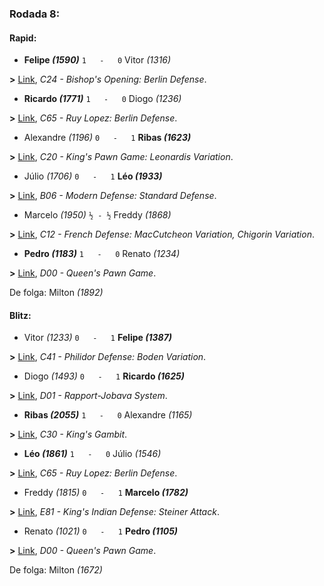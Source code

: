 ### Rodada 8:

#### Rapid:

* **Felipe *(1590)*** `1   -   0`  Vitor *(1316)* 

**>** [Link](https://www.lichess.org/il8Y1UYr), *C24 - Bishop's Opening: Berlin Defense*.
* **Ricardo *(1771)*** `1   -   0`  Diogo *(1236)* 

**>** [Link](https://www.lichess.org/676T5NmF), *C65 - Ruy Lopez: Berlin Defense*.
* Alexandre *(1196)* `0   -   1` **Ribas *(1623)*** 

**>** [Link](https://www.lichess.org/v82wftGd), *C20 - King's Pawn Game: Leonardis Variation*.
* Júlio *(1706)* `0   -   1` **Léo *(1933)*** 

**>** [Link](https://www.lichess.org/Y3GmBysX), *B06 - Modern Defense: Standard Defense*.
* Marcelo *(1950)* `½ - ½` Freddy *(1868)* 

**>** [Link](https://www.lichess.org/ULDJhyiK), *C12 - French Defense: MacCutcheon Variation, Chigorin Variation*.
* **Pedro *(1183)*** `1   -   0`  Renato *(1234)* 

**>** [Link](https://www.lichess.org/eHkRZq9s), *D00 - Queen's Pawn Game*.

De folga: Milton *(1892)*

#### Blitz:

* Vitor *(1233)* `0   -   1` **Felipe *(1387)*** 

**>** [Link](https://www.lichess.org/PoxhQGHP), *C41 - Philidor Defense: Boden Variation*.
* Diogo *(1493)* `0   -   1` **Ricardo *(1625)*** 

**>** [Link](https://www.lichess.org/tOKohgQf), *D01 - Rapport-Jobava System*.
* **Ribas *(2055)*** `1   -   0`  Alexandre *(1165)* 

**>** [Link](https://www.lichess.org/1QNCTqCm), *C30 - King's Gambit*.
* **Léo *(1861)*** `1   -   0`  Júlio *(1546)* 

**>** [Link](https://www.lichess.org/vhpeAYWf), *C65 - Ruy Lopez: Berlin Defense*.
* Freddy *(1815)* `0   -   1` **Marcelo *(1782)*** 

**>** [Link](https://www.lichess.org/aQvQgFvB), *E81 - King's Indian Defense: Steiner Attack*.
* Renato *(1021)* `0   -   1` **Pedro *(1105)*** 

**>** [Link](https://www.lichess.org/xt6SEfF6), *D00 - Queen's Pawn Game*.

De folga: Milton *(1672)*

